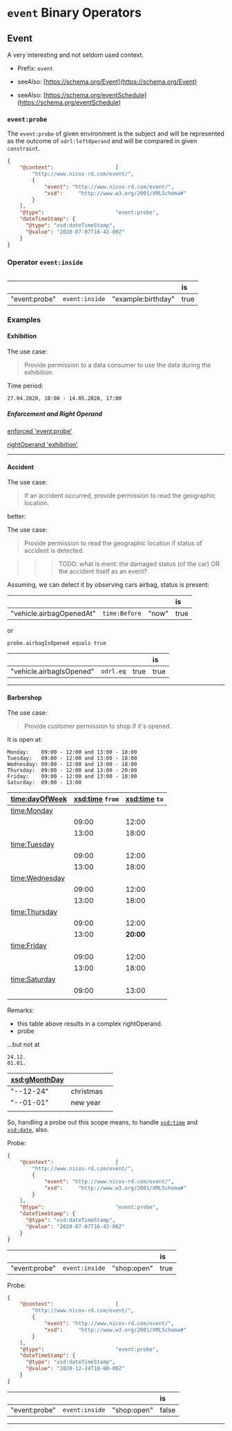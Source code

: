 # `event` Binary Operators

## Event

A very interesting and not seldom used context.

- Prefix: `event`

- seeAlso: [https://schema.org/Event](https://schema.org/Event)
- seeAlso: [https://schema.org/eventSchedule](https://schema.org/eventSchedule)

### `event:probe`

The `event:probe` of given environment is the subject and will be represented 
 as the outcome of `odrl:leftOperand` and will be compared in given `constraint`.

```json
{
    "@context":                    [
        "http://www.nicos-rd.com/event/",
        {
            "event": "http://www.nicos-rd.com/event/",
            "xsd":     "http://www.w3.org/2001/XMLSchema#"
        }
    ],
    "@type":                       "event:probe",
    "dateTimeStamp": {
      "@type": "xsd:dateTimeStamp",
      "@value": "2020-07-07T16-42-00Z"
    }
}
```

### Operator `event:inside`

```text

```

|   |   |   | is |
|---|---|---|:---|
| "event:probe"   | `event:inside` | "example:birthday"           | true  |


### Examples

#### Exhibition

The use case:
> Provide permission to a data consumer to use the data
> during the exhibition.

Time period:

```text
27.04.2020, 10:00 - 14.05.2020, 17:00
```

##### Enforcement and Right Operand

[enforced 'event:probe'](./examples/idsa_virtual_expo_probe.json)

[rightOperand 'exhibition'](./examples/idsa_virtual_expo_2020_rightOperand.json)

---

#### Accident

The use case:
> If an accident occurred, provide permission to read the
> geographic location.

better:

The use case:
> Provide permission to read the geographic location if status
> of accident is detected.

>>> TODO: what is ment: the damaged status (of the car) OR the accident itself as an event?

Assuming, we can detect it by observing cars airbag, status is present:

|   |   |   | is |
|---|---|---|:---|
| "vehicle.airbagOpenedAt"   | `time:Before` | "now"           | true  |

or

```text
probe.airbagIsOpened equals true
```
|   |   |   | is |
|---|---|---|:---|
| "vehicle.airbagIsOpened"   | `odrl.eq` | true | true  |


---

#### Barbershop

The use case:
> Provide customer permission to shop if it's opened.

It is open at:

```text
Monday:    09:00 - 12:00 and 13:00 - 18:00 
Tuesday:   09:00 - 12:00 and 13:00 - 18:00
Wednesday: 09:00 - 12:00 and 13:00 - 18:00
Thursday:  09:00 - 12:00 and 13:00 - 20:00
Friday:    09:00 - 12:00 and 13:00 - 18:00
Saturday:  09:00 - 13:00
```

| [time:dayOfWeek](https://www.w3.org/TR/owl-time/#time:DayOfWeek)  | [xsd:time](https://www.w3.org/TR/xmlschema-2/#time) `from` | [xsd:time](https://www.w3.org/TR/xmlschema-2/#time) `to` |
|---|---|---|
| [time:Monday](https://www.w3.org/TR/owl-time/#time:Monday)    |||
|                | 09:00 | 12:00 |
|                | 13:00 | 18:00 |
| [time:Tuesday](https://www.w3.org/TR/owl-time/#time:Tuesday)    |||
|                | 09:00 | 12:00 |
|                | 13:00 | 18:00 |
| [time:Wednesday](https://www.w3.org/TR/owl-time/#time:Wednesday)    |||
|                | 09:00 | 12:00 |
|                | 13:00 | 18:00 |
| [time:Thursday](https://www.w3.org/TR/owl-time/#time:Thursday)    |||
|                | 09:00 | 12:00 |
|                | 13:00 | **20:00** |
| [time:Friday](https://www.w3.org/TR/owl-time/#time:Friday)    |||
|                | 09:00 | 12:00 |
|                | 13:00 | 18:00 |
| [time:Saturday](https://www.w3.org/TR/owl-time/#time:Saturday)    |||
|                | 09:00 | 13:00 |
|   |   |   |

Remarks:
- this table above results in a complex rightOperand.
- probe

...but not at

```text
24.12.
01.01.
```
| [xsd:gMonthDay]($)  |||
|---|---|---|
| "--12-24" | christmas  |
| "--01-01" | new year    |
|||

So, handling a probe out this scope means, to handle
 [`xsd:time`](https://www.w3.org/TR/xmlschema-2/#time) and
 [`xsd:date`](https://www.w3.org/TR/xmlschema-2/#date), also.
 
Probe:

```json
{
    "@context":                    [
        "http://www.nicos-rd.com/event/",
        {
            "event": "http://www.nicos-rd.com/event/",
            "xsd":     "http://www.w3.org/2001/XMLSchema#"
        }
    ],
    "@type":                       "event:probe",
    "dateTimeStamp": {
      "@type": "xsd:dateTimeStamp",
      "@value": "2020-07-07T16-42-00Z"
    }
}
``` 

|   |   |   | is |
|---|---|---|:---|
| "event:probe"   | `event:inside` | "shop:open"           | true  |
 

Probe:

```json
{
    "@context":                    [
        "http://www.nicos-rd.com/event/",
        {
            "event": "http://www.nicos-rd.com/event/",
            "xsd":     "http://www.w3.org/2001/XMLSchema#"
        }
    ],
    "@type":                       "event:probe",
    "dateTimeStamp": {
      "@type": "xsd:dateTimeStamp",
      "@value": "2020-12-24T10-00-00Z"
    }
}
``` 

|   |   |   | is |
|---|---|---|:---|
| "event:probe"   | `event:inside` | "shop:open"           | false  |


---
